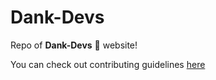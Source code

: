 # Dank-Devs
Repo of **Dank-Devs** 🎉 website!

You can check out contributing guidelines [here](CONTRIBUTING.md)